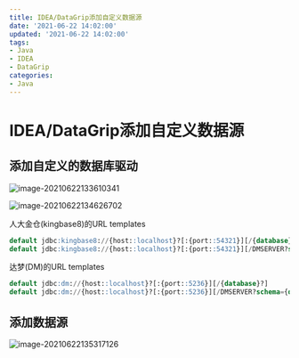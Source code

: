 ```yaml
---
title: IDEA/DataGrip添加自定义数据源
date: '2021-06-22 14:02:00'
updated: '2021-06-22 14:02:00'
tags:
- Java
- IDEA
- DataGrip
categories:
- Java
---
```


# IDEA/DataGrip添加自定义数据源

## 添加自定义的数据库驱动

![image-20210622133610341](https://gitee.com/swang-harbin/pic-bed/raw/master/images/2021/20210622133610.png)



![image-20210622134626702](https://gitee.com/swang-harbin/pic-bed/raw/master/images/2021/20210622134626.png)

人大金仓(kingbase8)的URL templates

```sql
default jdbc:kingbase8://{host::localhost}?[:{port::54321}][/{database}?]
default jdbc:kingbase8://{host::localhost}?[:{port::54321}][/DMSERVER?schema={database}]
```

达梦(DM)的URL templates

```sql
default jdbc:dm://{host::localhost}?[:{port::5236}][/{database}?]
default jdbc:dm://{host::localhost}?[:{port::5236}][/DMSERVER?schema={database}]
```

## 添加数据源

![image-20210622135317126](https://gitee.com/swang-harbin/pic-bed/raw/master/images/2021/20210622135317.png)

